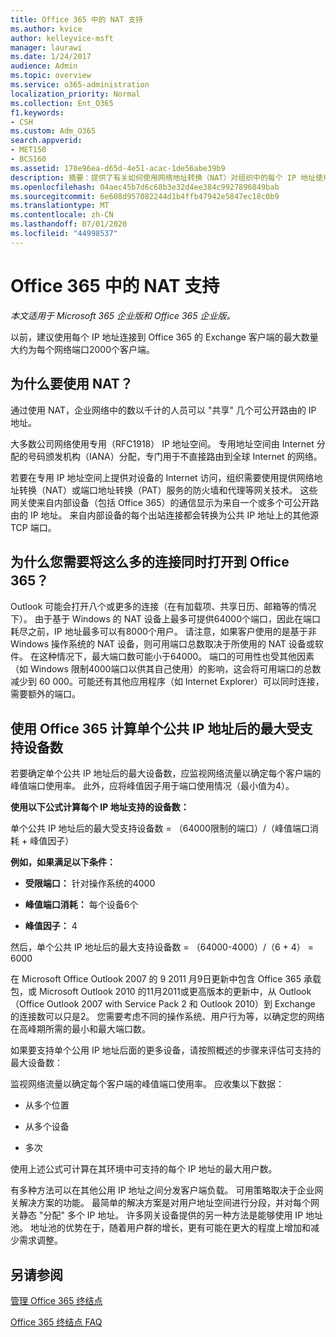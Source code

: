 ```yaml
---
title: Office 365 中的 NAT 支持
ms.author: kvice
author: kelleyvice-msft
manager: laurawi
ms.date: 1/24/2017
audience: Admin
ms.topic: overview
ms.service: o365-administration
localization_priority: Normal
ms.collection: Ent_O365
f1.keywords:
- CSH
ms.custom: Adm_O365
search.appverid:
- MET150
- BCS160
ms.assetid: 170e96ea-d65d-4e51-acac-1de56abe39b9
description: 摘要：提供了有关如何使用网络地址转换（NAT）对组织中的每个 IP 地址使用的客户端的正确数量的详细信息。
ms.openlocfilehash: 04aec45b7d6c68b3e32d4ee384c9927896849bab
ms.sourcegitcommit: 6e608d957082244d1b4ffb47942e5847ec18c0b9
ms.translationtype: MT
ms.contentlocale: zh-CN
ms.lasthandoff: 07/01/2020
ms.locfileid: "44998537"
---
```

# <a name="nat-support-with-office-365"></a>Office 365 中的 NAT 支持

*本文适用于 Microsoft 365 企业版和 Office 365 企业版。*

以前，建议使用每个 IP 地址连接到 Office 365 的 Exchange 客户端的最大数量大约为每个网络端口2000个客户端。
  
## <a name="why-use-nat"></a>为什么要使用 NAT？

通过使用 NAT，企业网络中的数以千计的人员可以 "共享" 几个可公开路由的 IP 地址。
  
大多数公司网络使用专用（RFC1918） IP 地址空间。 专用地址空间由 Internet 分配的号码颁发机构（IANA）分配，专门用于不直接路由到全球 Internet 的网络。
  
若要在专用 IP 地址空间上提供对设备的 Internet 访问，组织需要使用提供网络地址转换（NAT）或端口地址转换（PAT）服务的防火墙和代理等网关技术。 这些网关使来自内部设备（包括 Office 365）的通信显示为来自一个或多个可公开路由的 IP 地址。 来自内部设备的每个出站连接都会转换为公共 IP 地址上的其他源 TCP 端口。 
  
## <a name="why-do-you-need-to-have-so-many-connections-open-to-office-365-at-the-same-time"></a>为什么您需要将这么多的连接同时打开到 Office 365？

Outlook 可能会打开八个或更多的连接（在有加载项、共享日历、邮箱等的情况下）。 由于基于 Windows 的 NAT 设备上最多可提供64000个端口，因此在端口耗尽之前，IP 地址最多可以有8000个用户。 请注意，如果客户使用的是基于非 Windows 操作系统的 NAT 设备，则可用端口总数取决于所使用的 NAT 设备或软件。 在这种情况下，最大端口数可能小于64000。 端口的可用性也受其他因素（如 Windows 限制4000端口以供其自己使用）的影响，这会将可用端口的总数减少到 60 000。可能还有其他应用程序（如 Internet Explorer）可以同时连接，需要额外的端口。
  
## <a name="calculating-maximum-supported-devices-behind-a-single-public-ip-address-with-office-365"></a>使用 Office 365 计算单个公共 IP 地址后的最大受支持设备数

若要确定单个公共 IP 地址后的最大设备数，应监视网络流量以确定每个客户端的峰值端口使用率。 此外，应将峰值因子用于端口使用情况（最小值为4）。 
  
 **使用以下公式计算每个 IP 地址支持的设备数：**
  
单个公共 IP 地址后的最大受支持设备数 = （64000限制的端口）/（峰值端口消耗 + 峰值因子）
  
 **例如，如果满足以下条件：**
  
- **受限端口：** 针对操作系统的4000

- **峰值端口消耗：** 每个设备6个

- **峰值因子：** 4

然后，单个公共 IP 地址后的最大支持设备数 = （64000-4000）/（6 + 4） = 6000
  
在 Microsoft Office Outlook 2007 的 9 2011 月9日更新中包含 Office 365 承载包，或 Microsoft Outlook 2010 的11月2011或更高版本的更新中，从 Outlook （Office Outlook 2007 with Service Pack 2 和 Outlook 2010）到 Exchange 的连接数可以只是2。 您需要考虑不同的操作系统、用户行为等，以确定您的网络在高峰期所需的最小和最大端口数。
  
如果要支持单个公用 IP 地址后面的更多设备，请按照概述的步骤来评估可支持的最大设备数：
  
监视网络流量以确定每个客户端的峰值端口使用率。 应收集以下数据：
  
- 从多个位置
    
- 从多个设备
    
- 多次
    
使用上述公式可计算在其环境中可支持的每个 IP 地址的最大用户数。
  
有多种方法可以在其他公用 IP 地址之间分发客户端负载。 可用策略取决于企业网关解决方案的功能。 最简单的解决方案是对用户地址空间进行分段，并对每个网关静态 "分配" 多个 IP 地址。 许多网关设备提供的另一种方法是能够使用 IP 地址池。 地址池的优势在于，随着用户群的增长，更有可能在更大的程度上增加和减少需求调整。
  
## <a name="see-also"></a>另请参阅

[管理 Office 365 终结点](https://support.office.com/article/99cab9d4-ef59-4207-9f2b-3728eb46bf9a)
  
[Office 365 终结点 FAQ](https://support.office.com/article/d4088321-1c89-4b96-9c99-54c75cae2e6d)
